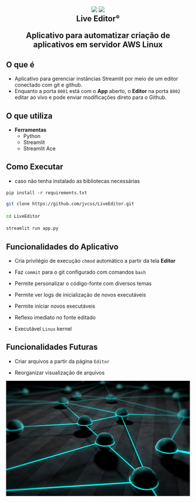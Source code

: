 
<h2 align="center">
  <img src="https://img.icons8.com/fluency/2x/edit-text-file.png"/>
  <img src="https://img.icons8.com/fluency/2x/bot.png"/>
  <br/>
  <b>Live Editor<sup style="font-size:12px;">©</sup></b>
  <p>Aplicativo para automatizar criação de aplicativos em servidor AWS Linux</p>
</h2>

## O que é

- Aplicativo para gerenciar instâncias Streamlit por meio de um editor conectado com git e github. 
- Enquanto a porta `8001` está com o **App** aberto, o **Editor** na porta `8002` editar ao vivo e pode enviar modificações direto para o Github.

## O que utiliza

- **Ferramentas**
  - Python
  - Streamlit
  - Streamlit Ace

## Como Executar

- caso não tenha instalado as bibliotecas necessárias

`pip install -r requirements.txt`

```bash
git clone https://github.com/jvcss/LiveEditor.git

cd LiveEditor

streamlit run app.py
```

## Funcionalidades do Aplicativo

- Cria privilégio de execução `chmod` automático a partir da tela **Editor**

- Faz `commit` para o git configurado com comandos `bash`

- Permite personalizar o código-fonte com diversos temas

- Permite ver logs de inicialização de novos executáveis

- Permite iniciar novos executáveis

- Reflexo imediato no fonte editado

- Executável `Linux` kernel

## Funcionalidades Futuras

- Criar arquivos a partir da página `Editor`

- Reorganizar visualização de arquivos

![Whatspper](images/info_editor_live_automation.jpg)
